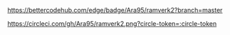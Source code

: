 https://bettercodehub.com/edge/badge/Ara95/ramverk2?branch=master


https://circleci.com/gh/Ara95/ramverk2.png?circle-token=:circle-token
